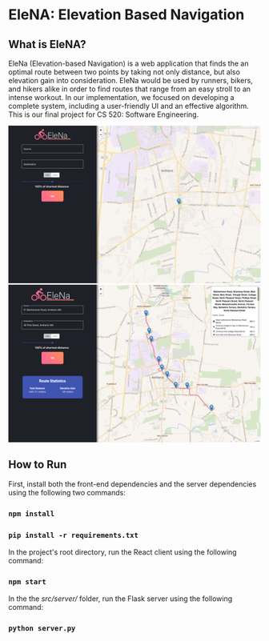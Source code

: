 # EleNA: Elevation Based Navigation

## What is EleNA?
EleNa (Elevation-based Navigation) is a web application that finds the an optimal route between two points by taking not only distance, but also elevation gain into consideration. EleNa would be used by runners, bikers, and hikers alike in order to find routes that range from an easy stroll to an intense workout. In our implementation, we focused on developing a complete system, including a user-friendly UI and an effective algorithm. This is our final project for CS 520: Software Engineering.

<img src="elena_1.png" alt="UI 1" width="1000"/>
<img src="elena_2.png" alt="UI 2" width="1000"/>

## How to Run

First, install both the front-end dependencies and the server dependencies using the following two commands:

### `npm install`
### `pip install -r requirements.txt`

In the project's root directory, run the React client using the following command:

### `npm start`

In the the *src/server/* folder, run the Flask server using the following command:

### `python server.py`
